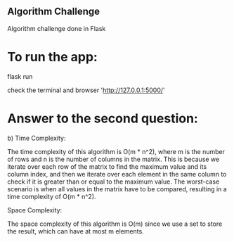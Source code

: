## Algorithm Challenge
Algorithm challenge done in Flask

# To run the app:

flask run

check the terminal and browser 'http://127.0.0.1:5000/'

# Answer to the second question:

b) Time Complexity:

The time complexity of this algorithm is O(m * n^2), where m is the number of rows and n is the number of columns in the matrix. This is because we iterate over each row of the matrix to find the maximum value and its column index, and then we iterate over each element in the same column to check if it is greater than or equal to the maximum value. The worst-case scenario is when all values in the matrix have to be compared, resulting in a time complexity of O(m * n^2).

Space Complexity:

The space complexity of this algorithm is O(m) since we use a set to store the result, which can have at most m elements.
